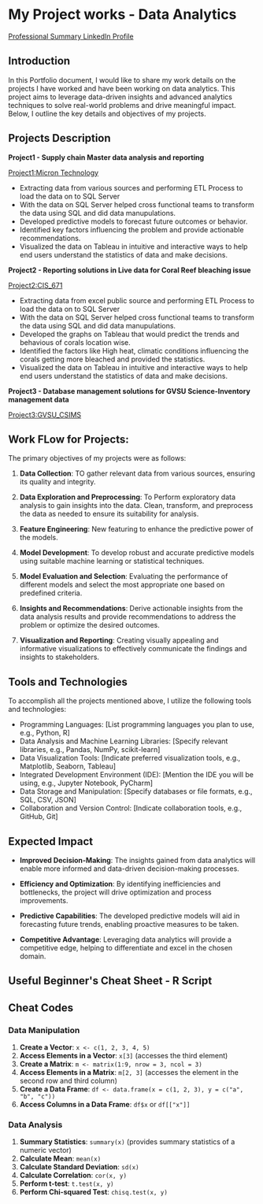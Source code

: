 # My Project works - Data Analytics

[Professional Summary LinkedIn Profile](https://www.linkedin.com/in/durga-saranya-t-886a47146/)

## Introduction
In this Portfolio document, I would like to share my work details on the projects I have worked and have been working on data analytics. This project aims to leverage data-driven insights and advanced analytics techniques to solve real-world problems and drive meaningful impact. Below, I outline the key details and objectives of my projects.

## Projects Description

**Project1 - Supply chain Master data analysis and reporting**

[Project1:Micron Technology](https://www.micron.com/about/our-commitment/sourcing-responsibly/supply-chain)

- Extracting data from various sources and performing ETL Process to load the data on to SQL Server
- With the data on SQL Server helped cross functional teams to transform the data using SQL and did data manupulations.
- Developed predictive models to forecast future outcomes or behavior.
- Identified key factors influencing the problem and provide actionable recommendations.
- Visualized the data on Tableau in intuitive and interactive ways to help end users understand the statistics of data and make decisions.

**Project2 - Reporting solutions in Live data for Coral Reef bleaching issue**

[Project2:CIS_671](https://coralreefwatch.noaa.gov/satellite/research/coral_bleaching_report.php)

- Extracting data from excel public source and performing ETL Process to load the data on to SQL Server
- With the data on SQL Server helped cross functional teams to transform the data using SQL and did data manupulations.
- Developed the graphs on Tableau that would predict the trends and behavious of corals location wise.
- Identified the factors like High heat, climatic conditions influencing the corals getting more bleached and provided the statistics.
- Visualized the data on Tableau in intuitive and interactive ways to help end users understand the statistics of data and make decisions.


**Project3 - Database management solutions for GVSU Science-Inventory management data**

[Project3:GVSU_CSIMS](https://www.gvsu.edu/clas/labresource/chemical-and-supply-information-management-system-70-60.htm)







## Work FLow for Projects:

The primary objectives of my projects were as follows:

1. **Data Collection**: TO gather relevant data from various sources, ensuring its quality and integrity.

2. **Data Exploration and Preprocessing**: To Perform exploratory data analysis to gain insights into the data. Clean, transform, and preprocess the data as needed to ensure its suitability for analysis.

3. **Feature Engineering**: New featuring to enhance the predictive power of the models.

4. **Model Development**: To develop robust and accurate predictive models using suitable machine learning or statistical techniques.

5. **Model Evaluation and Selection**: Evaluating the performance of different models and select the most appropriate one based on predefined criteria.
6. **Insights and Recommendations**: Derive actionable insights from the data analysis results and provide recommendations to address the problem or optimize the desired outcomes.
7. **Visualization and Reporting**: Creating visually appealing and informative visualizations to effectively communicate the findings and insights to stakeholders.

## Tools and Technologies

To accomplish all the projects mentioned above, I utilize the following tools and technologies:

- Programming Languages: [List programming languages you plan to use, e.g., Python, R]
- Data Analysis and Machine Learning Libraries: [Specify relevant libraries, e.g., Pandas, NumPy, scikit-learn]
- Data Visualization Tools: [Indicate preferred visualization tools, e.g., Matplotlib, Seaborn, Tableau]
- Integrated Development Environment (IDE): [Mention the IDE you will be using, e.g., Jupyter Notebook, PyCharm]
- Data Storage and Manipulation: [Specify databases or file formats, e.g., SQL, CSV, JSON]
- Collaboration and Version Control: [Indicate collaboration tools, e.g., GitHub, Git]

## Expected Impact

- **Improved Decision-Making**: The insights gained from data analytics will enable more informed and data-driven decision-making processes.

- **Efficiency and Optimization**: By identifying inefficiencies and bottlenecks, the project will drive optimization and process improvements.

- **Predictive Capabilities**: The developed predictive models will aid in forecasting future trends, enabling proactive measures to be taken.

- **Competitive Advantage**: Leveraging data analytics will provide a competitive edge, helping to differentiate and excel in the chosen domain.



## Useful Beginner's Cheat Sheet - R Script
## Cheat Codes

### Data Manipulation

1. **Create a Vector**: `x <- c(1, 2, 3, 4, 5)`
2. **Access Elements in a Vector**: `x[3]` (accesses the third element)
3. **Create a Matrix**: `m <- matrix(1:9, nrow = 3, ncol = 3)`
4. **Access Elements in a Matrix**: `m[2, 3]` (accesses the element in the second row and third column)
5. **Create a Data Frame**: `df <- data.frame(x = c(1, 2, 3), y = c("a", "b", "c"))`
6. **Access Columns in a Data Frame**: `df$x` or `df[["x"]]`

### Data Analysis

1. **Summary Statistics**: `summary(x)` (provides summary statistics of a numeric vector)
2. **Calculate Mean**: `mean(x)`
3. **Calculate Standard Deviation**: `sd(x)`
4. **Calculate Correlation**: `cor(x, y)`
5. **Perform t-test**: `t.test(x, y)`
6. **Perform Chi-squared Test**: `chisq.test(x, y)`








